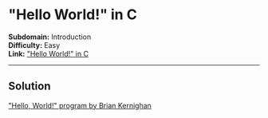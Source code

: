 # "Hello World!" in C

**Subdomain:** Introduction  
**Difficulty:** Easy  
**Link:** ["Hello World!" in C](https://www.hackerrank.com/challenges/hello-world-c/problem?isFullScreen=true)  

---

## Solution

["Hello, World!" program by Brian Kernighan](https://upload.wikimedia.org/wikipedia/commons/2/21/Hello_World_Brian_Kernighan_1978.jpg)
